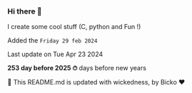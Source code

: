 ### Hi there 👋

I create some cool stuff (C, python and Fun !)

Added the `Friday 29 feb 2024`

Last update on Tue Apr 23 2024

**253 day before 2025 ⏱** days before new years

🤖 This README.md is updated with wickedness, by Bicko ❤️

